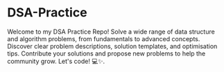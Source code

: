 # DSA-Practice
Welcome to my DSA Practice Repo! Solve a wide range of data structure and algorithm problems, from fundamentals to advanced concepts. Discover clear problem descriptions, solution templates, and optimisation tips. Contribute your solutions and propose new problems to help the community grow. Let's code! 💻✨.
